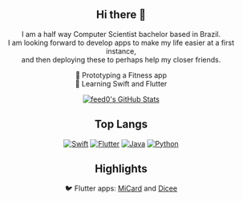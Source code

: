 <div align="center" >

## Hi there 👋

I am a half way Computer Scientist bachelor based in Brazil. <br>
I am looking forward to develop apps to make my life easier at a first instance,<br>
and then deploying these to perhaps help my closer friends. 

🔭 Prototyping a Fitness app<br>
🌱 Learning Swift and Flutter

[![feed0's GitHub Stats](https://github-readme-stats.vercel.app/api?username=feed0&show_icons=true&theme=onedark&title_color=FF6200&text_color=FCB98F&icon_color=FCB98F&bg_color=73533F)](https://github.com/feed0)


</div>

<div align="center">
  
## Top Langs
  
  [![Swift](https://img.shields.io/badge/Swift-FA7343?style=for-the-badge&logo=swift&logoColor=white)](https://github.com/feed0?tab=repositories&q=&type=&language=swift&sort=) [![Flutter](https://img.shields.io/badge/Flutter-02569B?style=for-the-badge&logo=flutter&logoColor=white)](https://github.com/feed0?tab=repositories&q=flutter&type=&language=&sort=) [![Java](https://img.shields.io/badge/Java-ED8B00?style=for-the-badge&logo=openjdk&logoColor=white)](https://github.com/feed0?tab=repositories&q=&type=&language=java&sort=) [![Python](https://img.shields.io/badge/Python-3776AB?style=for-the-badge&logo=python&logoColor=white)](https://github.com/feed0?tab=repositories&q=&type=&language=python&sort=)
  

  <!--
  ![Top Langs](https://github-readme-stats-git-masterrstaa-rickstaa.vercel.app/api/top-langs/?username=feed0&layout=compact&bg_color=000&border_color=30A3DC&title_color=E94D5F&text_color=FFF) 
  ## Streak
  [![GitHub Streak](https://streak-stats.demolab.com/?user=feed0&theme=bear&background=000&border=30A3DC&dates=FFF)](https://git.io/streak-stats)
  -->

</div>

<div align="center" >

## Highlights
🐦 Flutter apps: [MiCard](https://github.com/feed0/dicee) and [Dicee](https://github.com/feed0/micard)<br>

<div>

<!--
- 📫 Reach me at: 

[![LinkedIn](https://img.shields.io/badge/LinkedIn-000?style=for-the-badge&logo=linkedin&logoColor=0E76A8)](https://www.linkedin.com/in/fecfo/)

**feed0/feed0** is a ✨ _special_ ✨ repository because its `README.md` (this file) appears on your GitHub profile.

Here are some ideas to get you started:

- 👯 I’m looking to collaborate on Graphs algorithms
- 🔭 I’m currently working on ...
- 🌱 I’m currently learning ...
- 👯 I’m looking to collaborate on ...
- 🤔 I’m looking for help with ...
- 💬 Ask me about ...
- 📫 How to reach me: ...
- 😄 Pronouns: ...
- ⚡ Fun fact: ...
-->
